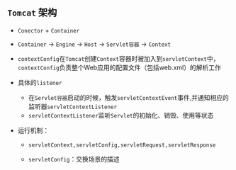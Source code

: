 ## `Tomcat` 架构

* `Conector` + `Container` 

* `Container` -> `Engine` -> `Host` -> `Servlet容器` -> `Context`
* `contextConfig`在`Tomcat`创建`Context`容器时被加入到`servletContext`中，`contextConfig`负责整个Web应用的配置文件（包括web.xml）的解析工作
* 具体的`listener`
    * 在`Servlet容器`启动的时候，触发`servletContextEvent`事件,并通知相应的监听器`servletContextListener`
    * `servletContextListener`监听`Servlet`的初始化、销毁、使用等状态
* 运行机制：
    * `servletContext,servletConfig,servletRequest,servletResponse` 
    
    * `servletConfig`：交换场景的描述

